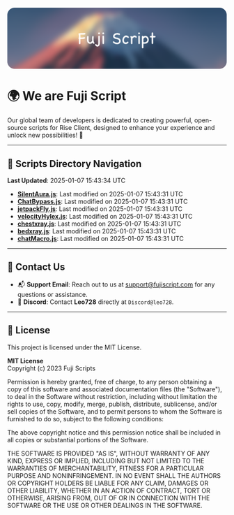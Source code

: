 ![Banner](.github/b.webp)

# 🌍 **We are Fuji Script**

Our global team of developers is dedicated to creating powerful, open-source scripts for Rise Client, designed to enhance your experience and unlock new possibilities! 🌟

---
<!-- SCRIPTS_NAVIGATION_START -->
## 📂 **Scripts Directory Navigation**

**Last Updated**: 2025-01-07 15:43:34 UTC

- **[SilentAura.js](scripts/SilentAura.js)**: Last modified on 2025-01-07 15:43:31 UTC
- **[ChatBypass.js](scripts/ChatBypass.js)**: Last modified on 2025-01-07 15:43:31 UTC
- **[jetpackFly.js](scripts/jetpackFly.js)**: Last modified on 2025-01-07 15:43:31 UTC
- **[velocityHylex.js](scripts/velocityHylex.js)**: Last modified on 2025-01-07 15:43:31 UTC
- **[chestxray.js](scripts/chestxray.js)**: Last modified on 2025-01-07 15:43:31 UTC
- **[bedxray.js](scripts/bedxray.js)**: Last modified on 2025-01-07 15:43:31 UTC
- **[chatMacro.js](scripts/chatMacro.js)**: Last modified on 2025-01-07 15:43:31 UTC

<!-- SCRIPTS_NAVIGATION_END -->

---

## 💬 **Contact Us**  
- 📬 **Support Email**: Reach out to us at [support@fujiscript.com](mailto:support@fujiscript.com) for any questions or assistance.  
- 💬 **Discord**: Contact **Leo728** directly at `Discord@leo728`.

---

## 📜 **License**

This project is licensed under the MIT License.  

**MIT License**  
Copyright (c) 2023 Fuji Scripts  

Permission is hereby granted, free of charge, to any person obtaining a copy of this software and associated documentation files (the "Software"), to deal in the Software without restriction, including without limitation the rights to use, copy, modify, merge, publish, distribute, sublicense, and/or sell copies of the Software, and to permit persons to whom the Software is furnished to do so, subject to the following conditions:  

The above copyright notice and this permission notice shall be included in all copies or substantial portions of the Software.  

THE SOFTWARE IS PROVIDED "AS IS", WITHOUT WARRANTY OF ANY KIND, EXPRESS OR IMPLIED, INCLUDING BUT NOT LIMITED TO THE WARRANTIES OF MERCHANTABILITY, FITNESS FOR A PARTICULAR PURPOSE AND NONINFRINGEMENT. IN NO EVENT SHALL THE AUTHORS OR COPYRIGHT HOLDERS BE LIABLE FOR ANY CLAIM, DAMAGES OR OTHER LIABILITY, WHETHER IN AN ACTION OF CONTRACT, TORT OR OTHERWISE, ARISING FROM, OUT OF OR IN CONNECTION WITH THE SOFTWARE OR THE USE OR OTHER DEALINGS IN THE SOFTWARE.  
